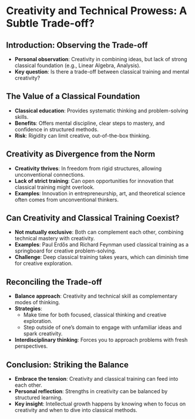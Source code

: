 # Creativity and Technical Prowess: A Subtle Trade-off?

## Introduction: Observing the Trade-off
- **Personal observation**: Creativity in combining ideas, but lack of strong classical foundation (e.g., Linear Algebra, Analysis).
- **Key question**: Is there a trade-off between classical training and mental creativity?

## The Value of a Classical Foundation
- **Classical education**: Provides systematic thinking and problem-solving skills.
- **Benefits**: Offers mental discipline, clear steps to mastery, and confidence in structured methods.
- **Risk**: Rigidity can limit creative, out-of-the-box thinking.

## Creativity as Divergence from the Norm
- **Creativity thrives**: In freedom from rigid structures, allowing unconventional connections.
- **Lack of strict training**: Can open opportunities for innovation that classical training might overlook.
- **Examples**: Innovation in entrepreneurship, art, and theoretical science often comes from unconventional thinkers.

## Can Creativity and Classical Training Coexist?
- **Not mutually exclusive**: Both can complement each other, combining technical mastery with creativity.
- **Examples**: Paul Erdős and Richard Feynman used classical training as a springboard for creative problem-solving.
- **Challenge**: Deep classical training takes years, which can diminish time for creative exploration.

## Reconciling the Trade-off
- **Balance approach**: Creativity and technical skill as complementary modes of thinking.
- **Strategies**:
  - Make time for both focused, classical thinking and creative exploration.
  - Step outside of one’s domain to engage with unfamiliar ideas and spark creativity.
- **Interdisciplinary thinking**: Forces you to approach problems with fresh perspectives.

## Conclusion: Striking the Balance
- **Embrace the tension**: Creativity and classical training can feed into each other.
- **Personal reflection**: Strengths in creativity can be balanced by structured learning.
- **Key insight**: Intellectual growth happens by knowing when to focus on creativity and when to dive into classical methods.

